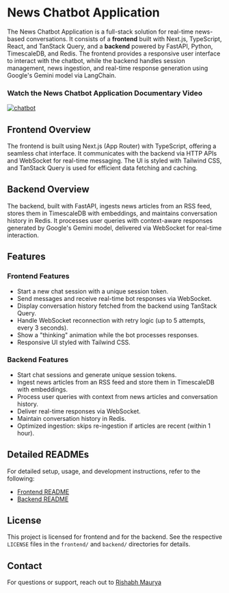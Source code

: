 # News Chatbot Application

The News Chatbot Application is a full-stack solution for real-time news-based conversations. It consists of a **frontend** built with Next.js, TypeScript, React, and TanStack Query, and a **backend** powered by FastAPI, Python, TimescaleDB, and Redis. The frontend provides a responsive user interface to interact with the chatbot, while the backend handles session management, news ingestion, and real-time response generation using Google's Gemini model via LangChain.

### Watch the News Chatbot Application Documentary Video

[![chatbot](https://github.com/user-attachments/assets/be7a9609-b524-41dc-b597-703a2de063c6)](https://www.youtube.com/watch?v=XU2K9PIML48)

## Frontend Overview

The frontend is built using Next.js (App Router) with TypeScript, offering a seamless chat interface. It communicates with the backend via HTTP APIs and WebSocket for real-time messaging. The UI is styled with Tailwind CSS, and TanStack Query is used for efficient data fetching and caching.

## Backend Overview

The backend, built with FastAPI, ingests news articles from an RSS feed, stores them in TimescaleDB with embeddings, and maintains conversation history in Redis. It processes user queries with context-aware responses generated by Google's Gemini model, delivered via WebSocket for real-time interaction.

## Features

### Frontend Features

- Start a new chat session with a unique session token.
- Send messages and receive real-time bot responses via WebSocket.
- Display conversation history fetched from the backend using TanStack Query.
- Handle WebSocket reconnection with retry logic (up to 5 attempts, every 3 seconds).
- Show a "thinking" animation while the bot processes responses.
- Responsive UI styled with Tailwind CSS.

### Backend Features

- Start chat sessions and generate unique session tokens.
- Ingest news articles from an RSS feed and store them in TimescaleDB with embeddings.
- Process user queries with context from news articles and conversation history.
- Deliver real-time responses via WebSocket.
- Maintain conversation history in Redis.
- Optimized ingestion: skips re-ingestion if articles are recent (within 1 hour).

## Detailed READMEs

For detailed setup, usage, and development instructions, refer to the following:

- [Frontend README](./frontend/README.md)
- [Backend README](./backend/README.md)

## License

This project is licensed for frontend and for the backend. See the respective `LICENSE` files in the `frontend/` and `backend/` directories for details.

## Contact

For questions or support, reach out to [Rishabh Maurya](mailto:rishabhmaurya7654@gmail.com)
